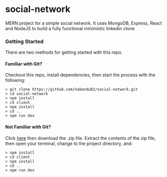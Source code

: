 # social-network
MERN project for a simple social network. It uses MongoDB, Express, React and NodeJS to build a fully functional minimistic linkedin clone

### Getting Started

There are two methods for getting started with this repo.

#### Familiar with Git?
Checkout this repo, install dependencies, then start the process with the following:

```
> git clone https://github.com/nabendu82/social-network.git
> cd social-network
> npm install
> cd client
> npm install
> cd ..
> npm run dev
```

#### Not Familiar with Git?
Click [here](https://github.com/nabendu82/social-network/archive/master.zip) then download the .zip file.  Extract the contents of the zip file, then open your terminal, change to the project directory, and:

```
> npm install
> cd client
> npm install
> cd ..
> npm run dev
```

